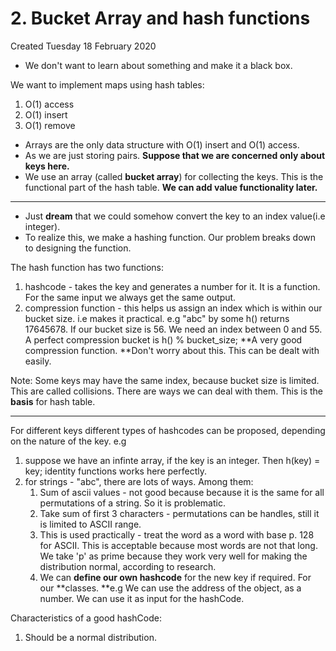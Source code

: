 # 2. Bucket Array and hash functions
Created Tuesday 18 February 2020


* We don't want to learn about something and make it a black box.

We want to implement maps using hash tables:

1. O(1) access
2. O(1) insert
3. O(1) remove



* Arrays are the only data structure with O(1) insert and O(1) access.
* As we are just storing pairs. **Suppose that we are concerned only about keys here.**
* We use an array (called **bucket array**) for collecting the keys. This is the functional part of the hash table. **We can add value functionality later.**


*****


* Just **dream** that we could somehow convert the key to an index value(i.e integer). 
* To realize this, we make a hashing function. Our problem breaks down to designing the function.


The hash function has two functions:

1. hashcode - takes the key and generates a number for it. It is a function. For the same input we always get the same output.
2. compression function - this helps us assign an index which is within our bucket size. i.e makes it practical. e.g "abc" by some h() returns 17645678. If our bucket size is 56. We need an index between 0 and 55. A perfect compression bucket is h() % bucket_size; **A very good compression function. **Don't worry about this. This can be dealt with easily. 

Note: Some keys may have the same index, because bucket size is limited. This are called collisions. There are ways we can deal with them.
This is the **basis** for hash table.

*****

For different keys different types of hashcodes can be proposed, depending on the nature of the key.
e.g 

1. suppose we have an infinte array, if the key is an integer. Then h(key) = key; identity functions works here perfectly. 
2. for strings - "abc", there are lots of ways. Among them:
	1. Sum of ascii values - not good because because it is the same for all permutations of a string. So it is problematic.
	2. Take sum of first 3 characters - permutations can be handles, still it is limited to ASCII range.
	3. This is used practically - treat the word as a word with base p. 128 for ASCII. This is acceptable because most words are not that long. We take 'p' as prime because they work very well for making the distribution normal, according to research. 
	4. We can **define our own hashcode** for the new key if required. For our **classes. **e.g We can use the address of the object, as a number. We can use it as input for the hashCode.

Characteristics of a good hashCode:

1. Should be a normal distribution.


